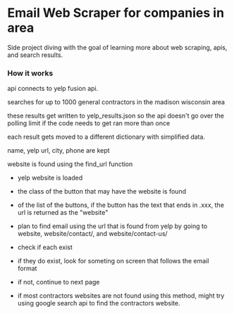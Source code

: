 # Email Web Scraper for companies in area

Side project diving with the goal of learning more about web scraping, apis, and search results.


### How it works

api connects to yelp fusion api.

searches for up to 1000 general contractors in the madison wisconsin area

these results get written to yelp_results.json so the api doesn't go over the polling limit if the code needs to get ran more than once

each result gets moved to a different dictionary with simplified data.

name, yelp url, city, phone are kept
    
website is found using the find_url function
    
- yelp website is loaded 
    
- the class of the button that may have the website is found
    
- of the list of the buttons, if the button has the text that ends in .xxx, the url is returned as the "website"
        
- plan to find email using the url that is found from yelp by going to website, website/contact/, and website/contact-us/

- check if each exist
        
- if they do exist, look for someting on screen that follows the email format
        
- if not, continue to next page

- if most contractors websites are not found using this method, might try using google search api to find the contractors website.
